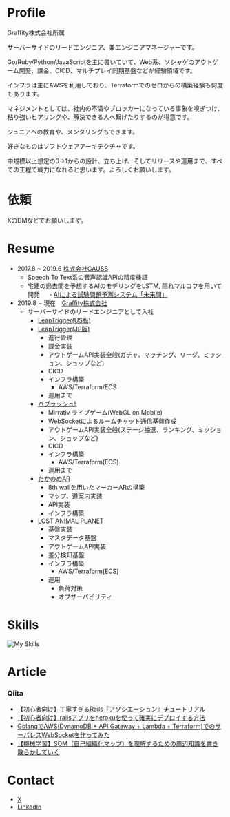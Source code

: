 # Profile
Graffity株式会社所属

サーバーサイドのリードエンジニア、兼エンジニアマネージャーです。

Go/Ruby/Python/JavaScriptを主に書いていて、Web系、ソシャゲのアウトゲーム開発、課金、CICD、マルチプレイ同期基盤などが経験領域です。

インフラは主にAWSを利用しており、Terraformでのゼロからの構築経験も何度もあります。

マネジメントとしては、社内の不満やブロッカーになっている事象を嗅ぎつけ、粘り強いヒアリングや、解決できる人へ繋げたりするのが得意です。

ジュニアへの教育や、メンタリングもできます。

好きなものはソフトウェアアーキテクチャです。

中規模以上想定の0->1からの設計、立ち上げ、そしてリリースや運用まで、すべての工程で戦力になれると思います。よろしくお願いします。

# 依頼
XのDMなどでお願いします。

# Resume
- 2017.8 ~ 2019.6 [株式会社GAUSS](https://gauss-ai.jp/)
  - Speech To Text系の音声認識APIの精度検証
  - 宅建の過去問を予想するAIのモデリングをLSTM, 隠れマルコフを用いて開発
　  - [AIによる試験問題予測システム「未来問」](https://prtimes.jp/main/html/rd/p/000000014.000027358.html)
- 2019.8 ~ 現在　[Graffity株式会社](https://graffity.jp/)
  - サーバーサイドのリードエンジニアとして入社
    - [LeapTrigger(US版)](https://leaptrigger.com/jp)
    - [LeapTrigger(JP版)](https://leaptrigger.com/jp)
      - 進行管理
      - 課金実装
      - アウトゲームAPI実装全般(ガチャ、マッチング、リーグ、ミッション、ショップなど)
      - CICD
      - インフラ構築
        - AWS/Terraform/ECS
      - 運用まで
    - [バブラッシュ!](https://twitter.com/mirrativ_jp/status/1579033952685158402)
      - Mirrativ ライブゲーム(WebGL on Mobile)
      - WebSocketによるルームチャット通信基盤作成
      - アウトゲームAPI実装全般(ステージ抽選、ランキング、ミッション、ショップなど)
      - CICD
      - インフラ構築
        - AWS/Terraform(ECS)
      - 運用まで
    - [たかのめAR](https://www.softbankhawks.co.jp/news/detail/202300227236.html)
      - 8th wallを用いたマーカーARの構築
      - マップ、道案内実装
      - API実装
      - インフラ構築
    - [LOST ANIMAL PLANET](https://xrcity.docomo.ne.jp/contents/lostanimalplanet/)
      - 基盤実装
      - マスタデータ基盤
      - アウトゲームAPI実装
      - 差分検知基盤
      - インフラ構築
        - AWS/Terraform(ECS)
      - 運用
        - 負荷対策
        - オブザーバビリティ

# Skills
![My Skills](https://skillicons.dev/icons?i=aws,bash,go,ruby,py,docker,firebase,git,github,gitlab,idea,jenkins,js,linux,vim,terraform,gcp,vscode&perline=11)

# Article

### Qiita
- [【初心者向け】丁寧すぎるRails『アソシエーション』チュートリアル](https://qiita.com/kazukimatsumoto/items/14bdff681ec5ddac26d1)
- [【初心者向け】railsアプリをherokuを使って確実にデプロイする方法](https://qiita.com/kazukimatsumoto/items/a0daa7281a3948701c39)
- [GolangでAWS(DynamoDB + API Gateway + Lambda + Terraform)でのサーバレスWebSocketを作ってみた](https://qiita.com/kazukimatsumoto/items/d208f9867d75a8d528de)
- [【機械学習】SOM（自己組織化マップ）を理解するための周辺知識を書き散らかしていく](https://qiita.com/kazukimatsumoto/items/9cf4921cfc74e19ed5c6)

# Contact
- [ X ](https://x.com/kazuki_matz_)
- [LinkedIn](https://www.linkedin.com/in/kazuki-matsumoto-388b04354/)

